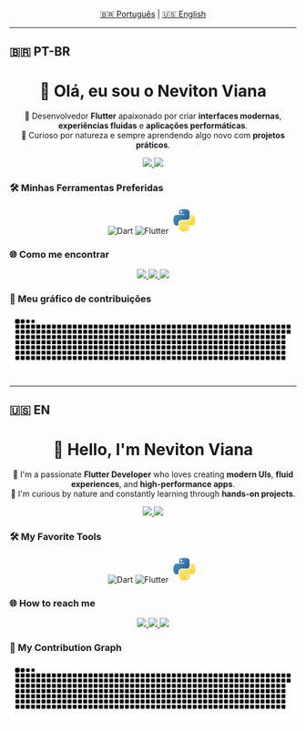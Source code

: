 
<p align="center">
  <a href="#pt-br">🇧🇷 Português</a> | <a href="#en">🇺🇸 English</a>
</p>

---

## 🇧🇷 PT-BR

<h1 align="center">👋 Olá, eu sou o Neviton Viana</h1>

<p align="center">
  🚀 Desenvolvedor <strong>Flutter</strong> apaixonado por criar <strong>interfaces modernas</strong>, <strong>experiências fluidas</strong> e <strong>aplicações performáticas</strong>.
  <br/>
  🧠 Curioso por natureza e sempre aprendendo algo novo com <strong>projetos práticos</strong>.
</p>

<div align="center">
  <a href="https://github.com/nevitonviana">
    <img height="180em" src="https://github-readme-stats.vercel.app/api?username=nevitonviana&show_icons=true&theme=dracula&include_all_commits=true&count_private=true"/>
    <img height="180em" src="https://github-readme-stats.vercel.app/api/top-langs/?username=nevitonviana&layout=compact&langs_count=7&theme=dracula"/>
  </a>
</div>

### 🛠️ Minhas Ferramentas Preferidas
<p align="center">
  <img src="https://img.icons8.com/color/48/000000/dart.png" alt="Dart"/>
  <img src="https://img.icons8.com/color/48/000000/flutter.png" alt="Flutter"/>
  <img src="https://raw.githubusercontent.com/devicons/devicon/master/icons/python/python-original.svg" width="48" height="48" alt="Python"/>
</p>

### 🌐 Como me encontrar
<p align="center">
  <a href="https://discord.gg/5958" target="_blank">
    <img src="https://img.shields.io/badge/Discord-5865F2?style=for-the-badge&logo=discord&logoColor=white"/>
  </a>
  <a href="mailto:nevitonviana1@hotmail.com" target="_blank">
    <img src="https://img.shields.io/badge/-Email-%23333?style=for-the-badge&logo=gmail&logoColor=white"/>
  </a>
  <a href="https://www.linkedin.com/in/neviton-viana-a996a931" target="_blank">
    <img src="https://img.shields.io/badge/-LinkedIn-0A66C2?style=for-the-badge&logo=linkedin&logoColor=white"/>
  </a>
</p>

### 🐍 Meu gráfico de contribuições
<p align="center">
  <img src="https://raw.githubusercontent.com/nevitonviana/nevitonviana/output/github-contribution-grid-snake.svg" alt="snake animation"/>
</p>

---

## 🇺🇸 EN

<h1 align="center">👋 Hello, I'm Neviton Viana</h1>

<p align="center">
  🚀 I'm a passionate <strong>Flutter Developer</strong> who loves creating <strong>modern UIs</strong>, <strong>fluid experiences</strong>, and <strong>high-performance apps</strong>.
  <br/>
  🧠 I'm curious by nature and constantly learning through <strong>hands-on projects</strong>.
</p>

<div align="center">
  <a href="https://github.com/nevitonviana">
    <img height="180em" src="https://github-readme-stats.vercel.app/api?username=nevitonviana&show_icons=true&theme=dracula&include_all_commits=true&count_private=true"/>
    <img height="180em" src="https://github-readme-stats.vercel.app/api/top-langs/?username=nevitonviana&layout=compact&langs_count=7&theme=dracula"/>
  </a>
</div>

### 🛠️ My Favorite Tools
<p align="center">
  <img src="https://img.icons8.com/color/48/000000/dart.png" alt="Dart"/>
  <img src="https://img.icons8.com/color/48/000000/flutter.png" alt="Flutter"/>
  <img src="https://raw.githubusercontent.com/devicons/devicon/master/icons/python/python-original.svg" width="48" height="48" alt="Python"/>
</p>

### 🌐 How to reach me
<p align="center">
  <a href="https://discord.gg/5958" target="_blank">
    <img src="https://img.shields.io/badge/Discord-5865F2?style=for-the-badge&logo=discord&logoColor=white"/>
  </a>
  <a href="mailto:nevitonviana1@hotmail.com" target="_blank">
    <img src="https://img.shields.io/badge/-Email-%23333?style=for-the-badge&logo=gmail&logoColor=white"/>
  </a>
  <a href="https://www.linkedin.com/in/neviton-viana-a996a931" target="_blank">
    <img src="https://img.shields.io/badge/-LinkedIn-0A66C2?style=for-the-badge&logo=linkedin&logoColor=white"/>
  </a>
</p>

### 🐍 My Contribution Graph
<p align="center">
  <img src="https://raw.githubusercontent.com/nevitonviana/nevitonviana/output/github-contribution-grid-snake.svg" alt="snake animation"/>
</p>
